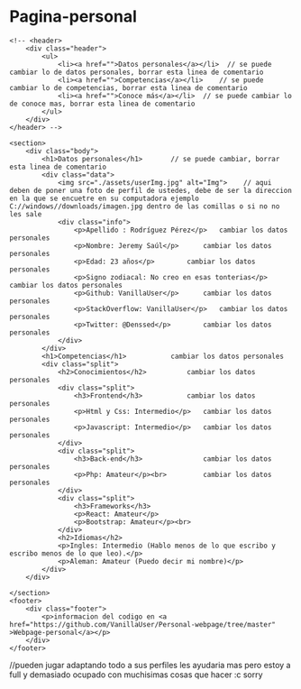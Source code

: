 # Pagina-personal
<!DOCTYPE html>
<html lang="en">
<head>
    <meta charset="UTF-8">
    <meta name="viewport" content="width=device-width, initial-scale=1.0">
    <meta http-equiv="X-UA-Compatible" content="ie=edge">
    <link rel="stylesheet" href="./styles/main.css">
    <title>Pagina personal</title>
</head>
<body>

    <!-- <header>
        <div class="header">
            <ul>
                <li><a href="">Datos personales</a></li>  // se puede cambiar lo de datos personales, borrar esta linea de comentario
                <li><a href="">Competencias</a></li>	// se puede cambiar lo de competencias, borrar esta linea de comentario
                <li><a href="">Conoce más</a></li>	// se puede cambiar lo de conoce mas, borrar esta linea de comentario
            </ul>
        </div>
    </header> -->

    <section>
        <div class="body">
            <h1>Datos personales</h1>   	// se puede cambiar, borrar esta linea de comentario
            <div class="data">
                <img src="./assets/userImg.jpg" alt="Img">    // aqui deben de poner una foto de perfil de ustedes, debe de ser la direccion en la que se encuetre en su computadora ejemplo C://windows//downloads/imagen.jpg dentro de las comillas o si no no les sale 
                <div class="info">
                    <p>Apellido : Rodríguez Pérez</p>   cambiar los datos personales 
                    <p>Nombre: Jeremy Saúl</p> 		cambiar los datos personales
                    <p>Edad: 23 años</p>		cambiar los datos personales
                    <p>Signo zodiacal: No creo en esas tonterias</p>   cambiar los datos personales
                    <p>Github: VanillaUser</p>   	cambiar los datos personales
                    <p>StackOverflow: VanillaUser</p> 	cambiar los datos personales
                    <p>Twitter: @Denssed</p>  		cambiar los datos personales
                </div>
            </div>
            <h1>Competencias</h1> 			cambiar los datos personales	
            <div class="split">
                <h2>Conocimientos</h2>			cambiar los datos personales
                <div class="split">
                    <h3>Frontend</h3>			cambiar los datos personales				
                    <p>Html y Css: Intermedio</p>	cambiar los datos personales
                    <p>Javascript: Intermedio</p>	cambiar los datos personales
                </div>			
                <div class="split">
                    <h3>Back-end</h3>				cambiar los datos personales
                    <p>Php: Amateur</p><br>			cambiar los datos personales
                </div>
                <div class="split">
                    <h3>Frameworks</h3>
                    <p>React: Amateur</p>
                    <p>Bootstrap: Amateur</p><br>
                </div>
                <h2>Idiomas</h2>
                <p>Ingles: Intermedio (Hablo menos de lo que escribo y escribo menos de lo que leo).</p>
                <p>Aleman: Amateur (Puedo decir mi nombre)</p>
            </div>
        </div>

    </section>
    <footer>
        <div class="footer">
            <p>informacion del codigo en <a href="https://github.com/VanillaUser/Personal-webpage/tree/master" >Webpage-personal</a></p>
        </div>
    </footer>

</body>
</html>






//pueden jugar adaptando todo a sus perfiles les ayudaria mas pero estoy a full y demasiado ocupado con muchisimas cosas que hacer :c sorry
